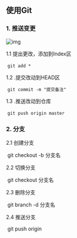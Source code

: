 ## 使用Git

### 1. 推送变更

![img](https://www.runoob.com/wp-content/uploads/2014/05/trees.png)

1.1 提出更改，添加到Index区

​	`git add *`

1.2 .提交改动到HEAD区

​	`git commit -m "提交备注"`

1.3 .推送改动到仓库

​	`git push origin master`



### 2. 分支

2.1 创建分支

​	git checkout -b 分支名

2.2 切换分支

​	git checkout 分支名

2.3 删除分支

​	git branch -d 分支名

2.4 推送分支

​	git push origin <branch>